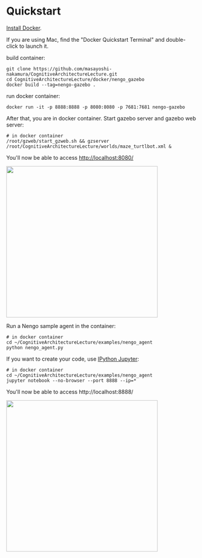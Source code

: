 

# Quickstart
[Install Docker](https://docs.docker.com/engine/installation/).


If you are using Mac, find the "Docker Quickstart Terminal" and double-click to launch it.

build container:

```
git clone https://github.com/masayoshi-nakamura/CognitiveArchitectureLecture.git
cd CognitiveArchitectureLecture/docker/nengo_gazebo
docker build --tag=nengo-gazebo .
```

run docker container:

```
docker run -it -p 8888:8888 -p 8080:8080 -p 7681:7681 nengo-gazebo
```

After that, you are in docker container. Start gazebo server and gazebo web server:

```
# in docker container
/root/gzweb/start_gzweb.sh && gzserver /root/CognitiveArchitectureLecture/worlds/maze_turtlbot.xml &
```

You'll now be able to access [http://localhost:8080/](http://localhost:8080/) 

<img src="https://cloud.githubusercontent.com/assets/1708549/13484633/fd0aa402-e142-11e5-8b4a-cd4be83954e4.png" width=400/>


Run a Nengo sample agent in the container:

```
# in docker container
cd ~/CognitiveArchitectureLecture/examples/nengo_agent 
python nengo_agent.py
```

If you want to create your code, use [IPython Jupyter](http://ipython.org/):

```
# in docker container
cd ~/CognitiveArchitectureLecture/examples/nengo_agent
jupyter notebook --no-browser --port 8888 --ip=*
```

You'll now be able to access http://localhost:8888/ 


<img src="https://cloud.githubusercontent.com/assets/1708549/13484604/d72e9cf2-e142-11e5-8ac9-e4eb9e8978c1.png" width=400/>



